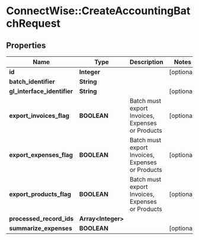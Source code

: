 # ConnectWise::CreateAccountingBatchRequest

## Properties
Name | Type | Description | Notes
------------ | ------------- | ------------- | -------------
**id** | **Integer** |  | [optional] 
**batch_identifier** | **String** |  | 
**gl_interface_identifier** | **String** |  | [optional] 
**export_invoices_flag** | **BOOLEAN** | Batch must export Invoices, Expenses or Products | [optional] 
**export_expenses_flag** | **BOOLEAN** | Batch must export Invoices, Expenses or Products | [optional] 
**export_products_flag** | **BOOLEAN** | Batch must export Invoices, Expenses or Products | [optional] 
**processed_record_ids** | **Array&lt;Integer&gt;** |  | 
**summarize_expenses** | **BOOLEAN** |  | [optional] 


